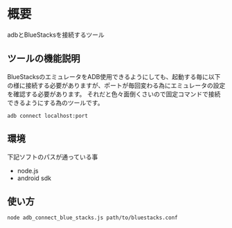 # 概要

adbとBlueStacksを接続するツール

## ツールの機能説明

BlueStacksのエミュレータをADB使用できるようにしても、起動する毎に以下の様に接続する必要がありますが、ポートが毎回変わる為にエミュレータの設定を確認する必要があります。
それだと色々面倒くさいので固定コマンドで接続できるようにする為のツールです。
```
adb connect localhost:port
```

## 環境

下記ソフトのパスが通っている事
- node.js
- android sdk

## 使い方
```
node adb_connect_blue_stacks.js path/to/bluestacks.conf
```
